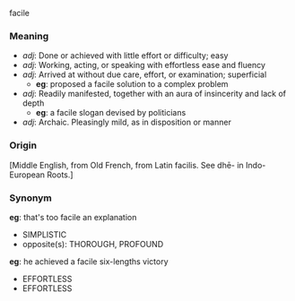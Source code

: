 facile
### Meaning
+ _adj_: Done or achieved with little effort or difficulty; easy
+ _adj_: Working, acting, or speaking with effortless ease and fluency
+ _adj_: Arrived at without due care, effort, or examination; superficial
    + __eg__: proposed a facile solution to a complex problem
+ _adj_: Readily manifested, together with an aura of insincerity and lack of depth
    + __eg__: a facile slogan devised by politicians
+ _adj_: Archaic. Pleasingly mild, as in disposition or manner

### Origin

[Middle English, from Old French, from Latin facilis. See dhē- in Indo-European Roots.]

### Synonym

__eg__: that's too facile an explanation

+ SIMPLISTIC
+ opposite(s): THOROUGH, PROFOUND

__eg__: he achieved a facile six-lengths victory

+ EFFORTLESS
+ EFFORTLESS


